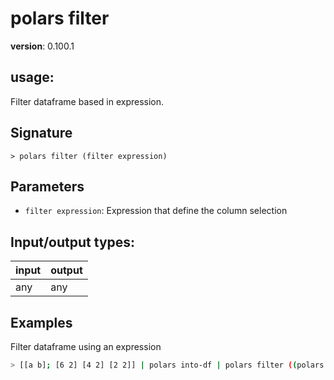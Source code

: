 # polars filter

**version**: 0.100.1

## **usage**:

Filter dataframe based in expression.

## Signature

`> polars filter (filter expression)`

## Parameters

- `filter expression`: Expression that define the column selection

## Input/output types:

| input | output |
| ----- | ------ |
| any   | any    |

## Examples

Filter dataframe using an expression

```bash
> [[a b]; [6 2] [4 2] [2 2]] | polars into-df | polars filter ((polars col a) >= 4)
```
